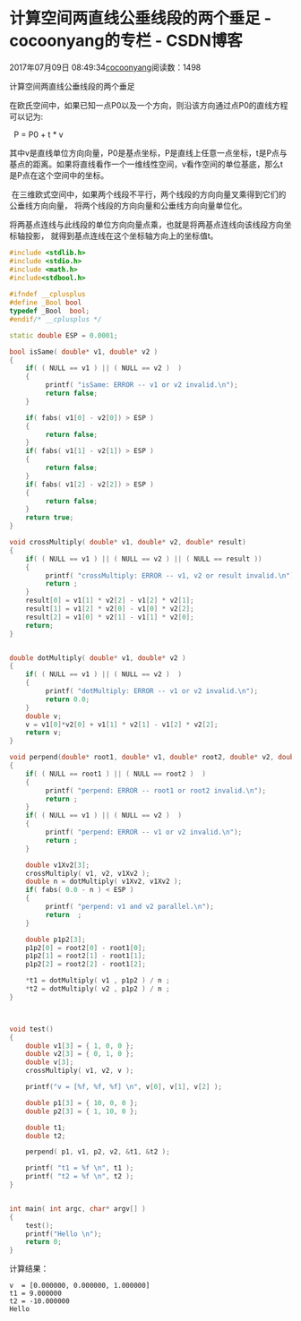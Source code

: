 # 计算空间两直线公垂线段的两个垂足 - cocoonyang的专栏 - CSDN博客





2017年07月09日 08:49:34[cocoonyang](https://me.csdn.net/cocoonyang)阅读数：1498








计算空间两直线公垂线段的两个垂足


在欧氏空间中，如果已知一点P0以及一个方向，则沿该方向通过点P0的直线方程可以记为:

  P = P0 + t * v



其中v是直线单位方向向量，P0是基点坐标，P是直线上任意一点坐标，t是P点与基点的距离。如果将直线看作一个一维线性空间，v看作空间的单位基底，那么t 是P点在这个空间中的坐标。




 在三维欧式空间中，如果两个线段不平行，两个线段的方向向量叉乘得到它们的公垂线方向向量，
将两个线段的方向向量和公垂线方向向量单位化。


将两基点连线与此线段的单位方向向量点乘，也就是将两基点连线向该线段方向坐标轴投影，
就得到基点连线在这个坐标轴方向上的坐标值t。





```cpp
#include <stdlib.h>
#include <stdio.h>
#include <math.h>
#include<stdbool.h>
 
#ifndef __cplusplus
#define _Bool bool
typedef _Bool  bool; 
#endif/* __cplusplus */

static double ESP = 0.0001;

bool isSame( double* v1, double* v2 )
{
    if( ( NULL == v1 ) || ( NULL == v2 )  )
    {
         printf( "isSame: ERROR -- v1 or v2 invalid.\n");
         return false;
    }

    if( fabs( v1[0] - v2[0]) > ESP )
    {
         return false;
    }
    if( fabs( v1[1] - v2[1]) > ESP )
    {
         return false;
    }
    if( fabs( v1[2] - v2[2]) > ESP )
    {
         return false;
    }
    return true;
}

void crossMultiply( double* v1, double* v2, double* result)
{
    if( ( NULL == v1 ) || ( NULL == v2 ) || ( NULL == result ))
    {
         printf( "crossMultiply: ERROR -- v1, v2 or result invalid.\n");
         return ;
    }
    result[0] = v1[1] * v2[2] - v1[2] * v2[1];
    result[1] = v1[2] * v2[0] - v1[0] * v2[2];
    result[2] = v1[0] * v2[1] - v1[1] * v2[0];
    return;
}


double dotMultiply( double* v1, double* v2 )
{
    if( ( NULL == v1 ) || ( NULL == v2 )  )
    {
         printf( "dotMultiply: ERROR -- v1 or v2 invalid.\n");
         return 0.0;
    }
    double v;
    v = v1[0]*v2[0] + v1[1] * v2[1] - v1[2] * v2[2];
    return v;
}

void perpend(double* root1, double* v1, double* root2, double* v2, double* t1, double* t2)
{
    if( ( NULL == root1 ) || ( NULL == root2 )  )
    {
         printf( "perpend: ERROR -- root1 or root2 invalid.\n");
         return ;
    }
    if( ( NULL == v1 ) || ( NULL == v2 )  )
    {
         printf( "perpend: ERROR -- v1 or v2 invalid.\n");
         return ;
    }

    double v1Xv2[3];
    crossMultiply( v1, v2, v1Xv2 );
    double n = dotMultiply( v1Xv2, v1Xv2 );
    if( fabs( 0.0 - n ) < ESP )
    {
         printf( "perpend: v1 and v2 parallel.\n");
         return  ;
    }

    double p1p2[3];
    p1p2[0] = root2[0] - root1[0]; 
    p1p2[1] = root2[1] - root1[1]; 
    p1p2[2] = root2[2] - root1[2]; 

    *t1 = dotMultiply( v1 , p1p2 ) / n ;
    *t2 = dotMultiply( v2 , p1p2 ) / n ;
}



void test()
{
    double v1[3] = { 1, 0, 0 };
    double v2[3] = { 0, 1, 0 };  
    double v[3];
    crossMultiply( v1, v2, v );

    printf("v = [%f, %f, %f] \n", v[0], v[1], v[2] );

    double p1[3] = { 10, 0, 0 };
    double p2[3] = { 1, 10, 0 };    

    double t1;
    double t2;

    perpend( p1, v1, p2, v2, &t1, &t2 );

    printf( "t1 = %f \n", t1 );
    printf( "t2 = %f \n", t2 );
}


int main( int argc, char* argv[] )
{
    test();
    printf("Hello \n");
    return 0;
}
```

计算结果：

```
v  = [0.000000, 0.000000, 1.000000]
t1 = 9.000000
t2 = -10.000000
Hello
```






